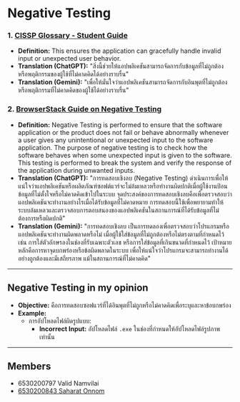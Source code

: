 # Negative Testing

### 1. [CISSP Glossary - Student Guide](https://www.isc2.org/certifications/cissp/cissp-student-glossary#n)
- **Definition:** This ensures the application can gracefully handle invalid input or unexpected user behavior.
- **Translation (ChatGPT):** "สิ่งนี้ช่วยให้แอปพลิเคชันสามารถจัดการกับข้อมูลที่ไม่ถูกต้องหรือพฤติกรรมของผู้ใช้ที่ไม่คาดคิดได้อย่างราบรื่น"
- **Translation (Gemini):** "เพื่อให้มั่นใจว่าแอปพลิเคชันสามารถจัดการกับอินพุตที่ไม่ถูกต้องหรือพฤติกรรมที่ไม่คาดคิดของผู้ใช้ได้อย่างราบรื่น"

### 2. [BrowserStack Guide on Negative Testing](https://www.browserstack.com/guide/negative-testing)
- **Definition:** Negative Testing is performed to ensure that the software application or the product does not fail or behave abnormally whenever a user gives any unintentional or unexpected input to the software application. The purpose of negative testing is to check how the software behaves when some unexpected input is given to the software. This testing is performed to break the system and verify the response of the application during unwanted inputs.
- **Translation (ChatGPT):** "การทดสอบเชิงลบ (Negative Testing) ดำเนินการเพื่อให้แน่ใจว่าแอปพลิเคชันหรือผลิตภัณฑ์ซอฟต์แวร์จะไม่ล้มเหลวหรือทำงานผิดปกติเมื่อผู้ใช้งานป้อนข้อมูลที่ไม่ตั้งใจหรือไม่คาดคิดเข้าไปในระบบ จุดประสงค์ของการทดสอบเชิงลบคือเพื่อตรวจสอบว่าแอปพลิเคชันจะทำงานอย่างไรเมื่อได้รับข้อมูลที่ไม่คาดหมาย การทดสอบนี้ใช้เพื่อพยายามทำให้ระบบล้มเหลวและตรวจสอบการตอบสนองของแอปพลิเคชันในสถานการณ์ที่ได้รับข้อมูลที่ไม่ต้องการหรือผิดปกติ"
- **Translation (Gemini):** "การทดสอบเชิงลบ เป็นการทดลองเพื่อตรวจสอบว่าโปรแกรมหรือแอปพลิเคชันจะทำงานผิดพลาดหรือไม่ เมื่อผู้ใช้ใส่ข้อมูลที่ไม่ถูกต้องหรือไม่ตรงตามที่กำหนดไว้ เช่น การใส่ตัวอักษรลงในช่องที่รับเฉพาะตัวเลข หรือการใส่ข้อมูลที่เกินขนาดที่กำหนดไว้ เป้าหมายหลักคือการหาจุดบกพร่องหรือข้อผิดพลาดในระบบ เพื่อให้แน่ใจว่าโปรแกรมจะสามารถทำงานได้อย่างถูกต้องและมีเสถียรภาพ แม้ในสถานการณ์ที่ไม่คาดคิด"

---

## Negative Testing in my opinion

- **Objective:** คือการทดสอบซอฟแวร์ที่ได้อินพุตที่ไม่ถูกหรือไม่คาดคิดเพื่อระบุและหาข้อบกพร่อง
- **Example:** 
  - การอัปโหลดไฟล์ผิดรูปแบบ:
    - **Incorrect Input:** อัปโหลดไฟล์ `.exe` ในช่องที่กำหนดให้อัปโหลดไฟล์รูปภาพเท่านั้น

---
      
## Members
- 6530200797 Valid Namvilai
- [6530200843 Saharat Onnom](https://Saharat4444.github.io/negative-testing)
